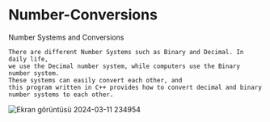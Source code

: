 # Number-Conversions
Number Systems and Conversions
```
There are different Number Systems such as Binary and Decimal. In daily life,
we use the Decimal number system, while computers use the Binary number system.
These systems can easily convert each other, and
this program written in C++ provides how to convert decimal and binary number systems to each other.
```


![Ekran görüntüsü 2024-03-11 234954](https://github.com/mertbek10/Number-Conversions/assets/148920150/e5ea393c-9130-4908-b153-c66f23ad4f48)


